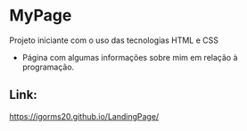 # MyPage
Projeto iniciante com o uso das tecnologias HTML e CSS
- Página com algumas informações sobre mim em relação à programação.

## Link:
https://igorms20.github.io/LandingPage/
